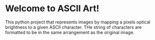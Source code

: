 # Welcome to ASCII Art!

This python project that represents images by mapping a pixels optical brightness to a given ASCII character.
THe string of characters are formatted to be in the same arrangement as the original image. 
